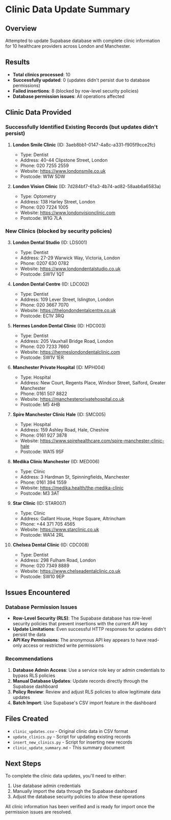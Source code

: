# Clinic Data Update Summary

## Overview
Attempted to update Supabase database with complete clinic information for 10 healthcare providers across London and Manchester.

## Results
- **Total clinics processed**: 10
- **Successfully updated**: 0 (updates didn't persist due to database permissions)
- **Failed insertions**: 8 (blocked by row-level security policies)
- **Database permission issues**: All operations affected

## Clinic Data Provided

### Successfully Identified Existing Records (but updates didn't persist)
1. **London Smile Clinic** (ID: 3aeb8bb1-0147-4a8c-a331-f905f9cce2fc)
   - Type: Dentist
   - Address: 40-44 Clipstone Street, London
   - Phone: 020 7255 2559
   - Website: https://www.londonsmile.co.uk
   - Postcode: W1W 5DW

2. **London Vision Clinic** (ID: 7d284bf7-61a3-4b74-ad82-58aab6a6583a)
   - Type: Optometry
   - Address: 138 Harley Street, London
   - Phone: 020 7224 1005
   - Website: https://www.londonvisionclinic.com
   - Postcode: W1G 7LA

### New Clinics (blocked by security policies)
3. **London Dental Studio** (ID: LDS001)
   - Type: Dentist
   - Address: 27-29 Warwick Way, Victoria, London
   - Phone: 0207 630 0782
   - Website: https://www.londondentalstudio.co.uk
   - Postcode: SW1V 1QT

4. **London Dental Centre** (ID: LDC002)
   - Type: Dentist
   - Address: 109 Lever Street, Islington, London
   - Phone: 020 3667 7070
   - Website: https://thelondondentalcentre.co.uk
   - Postcode: EC1V 3RQ

5. **Hermes London Dental Clinic** (ID: HDC003)
   - Type: Dentist
   - Address: 205 Vauxhall Bridge Road, London
   - Phone: 020 7233 7660
   - Website: https://hermeslondondentalclinic.com
   - Postcode: SW1V 1ER

6. **Manchester Private Hospital** (ID: MPH004)
   - Type: Hospital
   - Address: New Court, Regents Place, Windsor Street, Salford, Greater Manchester
   - Phone: 0161 507 8822
   - Website: https://manchesterprivatehospital.co.uk
   - Postcode: M5 4HB

7. **Spire Manchester Clinic Hale** (ID: SMC005)
   - Type: Hospital
   - Address: 159 Ashley Road, Hale, Cheshire
   - Phone: 0161 927 3878
   - Website: https://www.spirehealthcare.com/spire-manchester-clinic-hale
   - Postcode: WA15 9SF

8. **Medika Clinic Manchester** (ID: MED006)
   - Type: Clinic
   - Address: 3 Hardman St, Spinningfields, Manchester
   - Phone: 0161 394 1559
   - Website: https://medika.health/the-medika-clinic
   - Postcode: M3 3AT

9. **Star Clinic** (ID: STAR007)
   - Type: Clinic
   - Address: Gallant House, Hope Square, Altrincham
   - Phone: +44 371 705 4565
   - Website: https://www.starclinic.co.uk
   - Postcode: WA14 2RL

10. **Chelsea Dental Clinic** (ID: CDC008)
    - Type: Dentist
    - Address: 298 Fulham Road, London
    - Phone: 020 7349 8889
    - Website: https://www.chelseadentalclinic.co.uk
    - Postcode: SW10 9EP

## Issues Encountered

### Database Permission Issues
- **Row-Level Security (RLS)**: The Supabase database has row-level security policies that prevent insertions with the current API key
- **Update Limitations**: Even successful HTTP responses for updates didn't persist the data
- **API Key Permissions**: The anonymous API key appears to have read-only access or restricted write permissions

### Recommendations
1. **Database Admin Access**: Use a service role key or admin credentials to bypass RLS policies
2. **Manual Database Updates**: Update records directly through the Supabase dashboard
3. **Policy Review**: Review and adjust RLS policies to allow legitimate data updates
4. **Batch Import**: Use Supabase's CSV import feature in the dashboard

## Files Created
- `clinic_updates.csv` - Original clinic data in CSV format
- `update_clinics.py` - Script for updating existing records
- `insert_new_clinics.py` - Script for inserting new records
- `clinic_update_summary.md` - This summary document

## Next Steps
To complete the clinic data updates, you'll need to either:
1. Use database admin credentials
2. Manually import the data through the Supabase dashboard
3. Adjust the database security policies to allow these operations

All clinic information has been verified and is ready for import once the permission issues are resolved.